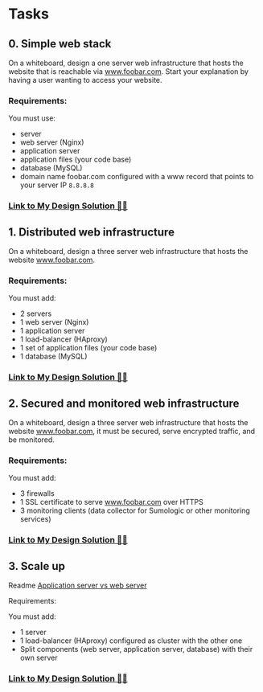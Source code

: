 # Tasks #
## 0. Simple web stack
On a whiteboard, design a one server web infrastructure that hosts the website that is reachable via www.foobar.com. Start your explanation by having a user wanting to access your website.

### Requirements:

You must use:
* server
* web server (Nginx)
* application server
* application files (your code base)
* database (MySQL)
* domain name foobar.com configured with a www record that points to your server IP `8.8.8.8`

### [Link to My Design Solution 👨‍🏫](https://github.com/Simontagbor/alx-system_engineering-devops/blob/master/0x09-web_infrastructure_design/0-simple_web_stack)


## 1. Distributed web infrastructure
On a whiteboard, design a three server web infrastructure that hosts the website www.foobar.com.

### Requirements:

You must add:
* 2 servers
* 1 web server (Nginx)
* 1 application server
* 1 load-balancer (HAproxy)
* 1 set of application files (your code base)
* 1 database (MySQL)


### [Link to My Design Solution 👨‍🏫](https://github.com/Simontagbor/alx-system_engineering-devops/blob/master/0x09-web_infrastructure_design/1-distributed_web_infrastructure)


## 2. Secured and monitored web infrastructure
On a whiteboard, design a three server web infrastructure that hosts the website www.foobar.com, it must be secured, serve encrypted traffic, and be monitored.

### Requirements:

You must add:
* 3 firewalls
* 1 SSL certificate to serve www.foobar.com over HTTPS
* 3 monitoring clients (data collector for Sumologic or other monitoring services)

### [Link to My Design Solution 👨‍🏫](https://github.com/Simontagbor/alx-system_engineering-devops/blob/master/0x09-web_infrastructure_design/2-secured_and_monitored_web_infrastructure)

## 3. Scale up
Readme
[Application server vs web server](https://intranet.alxswe.com/rltoken/toFi_SdFHyi2MaELB8ekqw)

Requirements:

You must add:
* 1 server
* 1 load-balancer (HAproxy) configured as cluster with the other one
* Split components (web server, application server, database) with their own server

### [Link to My Design Solution 👨‍🏫](https://github.com/Simontagbor/alx-system_engineering-devops/blob/master/0x09-web_infrastructure_design/3-scale_up)
